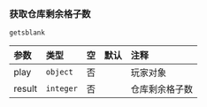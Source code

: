 ### 获取仓库剩余格子数
`getsblank`

| 参数   | 类型      | 空   | 默认 | 注释           |
| :----- | :-------- | :--- | :--- | :------------- |
| play   | `object`  | 否   |      | 玩家对象       |
| result | `integer` | 否   |      | 仓库剩余格子数 |

